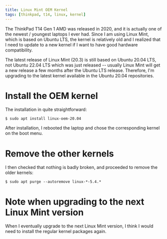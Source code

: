 ```yaml
---
title: Linux Mint OEM Kernel
tags: [thinkpad, t14, linux, kernel]
---
```


The ThinkPad T14 Gen 1 AMD was released in 2020, and it is actually one of the newest / youngest laptops I ever had. Since I am using Linux Mint, which is based on Ubuntu LTS, the kernel is relatively old and I realized that I need to update to a new kernel if I want to have good hardware compatibility.

The latest release of Linux Mint (20.3) is still based on Ubuntu 20.04 LTS, not Ubuntu 22.04 LTS which was just released -- usually Linux Mint will get a new release a few months after the Ubuntu LTS release. Therefore, I'm upgrading to the latest kernel available in the Ubuntu 20.04 repositories.

<!-- truncate -->

# Install the OEM kernel

The installation in quite straightforward:

```shell-session
$ sudo apt install linux-oem-20.04
```

After installation, I rebooted the laptop and chose the corresponding kernel on the boot menu.

# Remove the other kernels

I then checked that nothing is badly broken, and proceeded to remove the older kernels:

```shell-session
$ sudo apt purge --autoremove linux-*-5.4.*
```

# Note when upgrading to the next Linux Mint version

When I eventually upgrade to the next Linux Mint version, I think I would need to install the regular kernel packages again.
